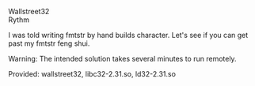 Wallstreet32  
Rythm

I was told writing fmtstr by hand builds character. Let's see if you can get past my fmtstr feng shui.

Warning: The intended solution takes several minutes to run remotely.

Provided: wallstreet32, libc32-2.31.so, ld32-2.31.so
